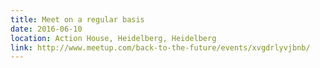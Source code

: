 ```yaml
---
title: Meet on a regular basis
date: 2016-06-10
location: Action House, Heidelberg, Heidelberg
link: http://www.meetup.com/back-to-the-future/events/xvgdrlyvjbnb/
---
```

